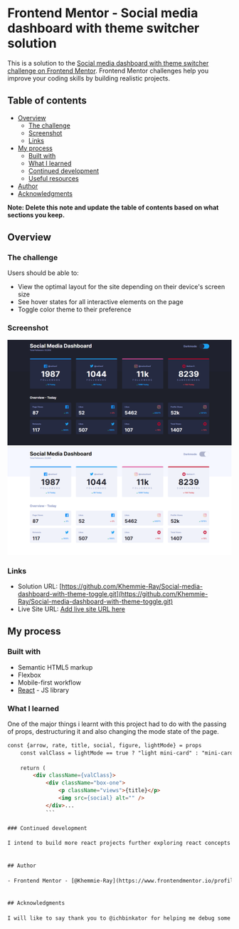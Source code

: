 # Frontend Mentor - Social media dashboard with theme switcher solution

This is a solution to the [Social media dashboard with theme switcher challenge on Frontend Mentor](https://www.frontendmentor.io/challenges/social-media-dashboard-with-theme-switcher-6oY8ozp_H). Frontend Mentor challenges help you improve your coding skills by building realistic projects. 

## Table of contents

- [Overview](#overview)
  - [The challenge](#the-challenge)
  - [Screenshot](#screenshot)
  - [Links](#links)
- [My process](#my-process)
  - [Built with](#built-with)
  - [What I learned](#what-i-learned)
  - [Continued development](#continued-development)
  - [Useful resources](#useful-resources)
- [Author](#author)
- [Acknowledgments](#acknowledgments)

**Note: Delete this note and update the table of contents based on what sections you keep.**

## Overview

### The challenge

Users should be able to:

- View the optimal layout for the site depending on their device's screen size
- See hover states for all interactive elements on the page
- Toggle color theme to their preference

### Screenshot

![](./src/assets/ScreenshotD.png)
![](./src/assets/ScreenshotL.png)


### Links

- Solution URL: [https://github.com/Khemmie-Ray/Social-media-dashboard-with-theme-toggle.git](https://github.com/Khemmie-Ray/Social-media-dashboard-with-theme-toggle.git)
- Live Site URL: [Add live site URL here](https://your-live-site-url.com)

## My process

### Built with

- Semantic HTML5 markup
- Flexbox
- Mobile-first workflow
- [React](https://reactjs.org/) - JS library


### What I learned

One of the major things i learnt with this project had to do with the passing of props, destructuring it and also changing the mode state of the page.

```html
const {arrow, rate, title, social, figure, lightMode} = props
    const valClass = lightMode == true ? "light mini-card" : "mini-card"
  
    return (
        <div className={valClass}>
            <div className="box-one">
                <p className="views">{title}</p>
                <img src={social} alt="" />
            </div>...
            ```

### Continued development

I intend to build more react projects further exploring react concepts such as hooks, router, useEffect etc.


## Author

- Frontend Mentor - [@Khemmie-Ray](https://www.frontendmentor.io/profile/Khemmie-Ray)


## Acknowledgments

I will like to say thank you to @ichbinkator for helping me debug some errors I had while working on this project.